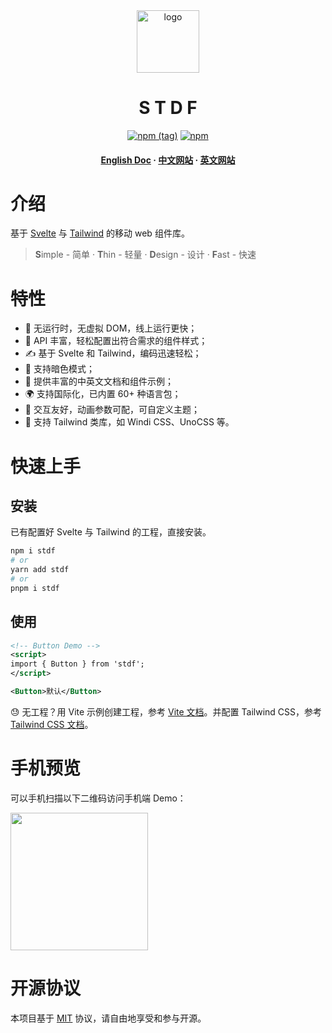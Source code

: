 <div align="center">

  <img src="https://stdf.design/assets/images/stdf_512px.png" alt="logo" width="100" height="auto" />
  <h1>S T D F</h1>

[![npm (tag)](https://img.shields.io/npm/v/stdf)](https://www.npmjs.com/package/stdf) [![npm](https://img.shields.io/npm/dw/stdf)](https://www.npmjs.com/package/stdf)

  <h4>
    <a href="https://github.com/dufu1991/stdf/blob/main/README_en.md" target="_blank">English Doc</a>
  <span> · </span>
    <a href="https://stdf.design?lang=zh_CN" target="_blank">中文网站</a>
  <span> · </span>
    <a href="https://stdf.design?lang=en_US" target="_blank">英文网站</a>
  </h4>
</div>

# 介绍

基于 [Svelte](https://svelte.dev) 与 [Tailwind](https://www.tailwindcss.com) 的移动 web 组件库。

> **S**imple - 简单 · **T**hin - 轻量 · **D**esign - 设计 · **F**ast - 快速

# 特性

-   🚀 无运行时，无虚拟 DOM，线上运行更快；
-   🧰 API 丰富，轻松配置出符合需求的组件样式；
-   ✍ 基于 Svelte 和 Tailwind，编码迅速轻松；
-   🍭 支持暗色模式；
-   📖 提供丰富的中英文文档和组件示例；
-   🌍 支持国际化，已内置 60+ 种语言包；
-   🫰 交互友好，动画参数可配，可自定义主题；
-   🤝 支持 Tailwind 类库，如 Windi CSS、UnoCSS 等。

# 快速上手

## 安装

已有配置好 Svelte 与 Tailwind 的工程，直接安装。

```bash
npm i stdf
# or
yarn add stdf
# or
pnpm i stdf
```

## 使用

```xml
<!-- Button Demo -->
<script>
import { Button } from 'stdf';
</script>

<Button>默认</Button>
```

😓 无工程？用 Vite 示例创建工程，参考 [Vite 文档](https://cn.vitejs.dev/guide/#scaffolding-your-first-vite-project)。并配置 Tailwind CSS，参考 [Tailwind CSS 文档](https://tailwindcss.com/docs/guides/vite)。

# 手机预览

可以手机扫描以下二维码访问手机端 Demo：

<img src="https://stdf.design/assets/qr/demo_qr.png" width="220" height="220" >

# 开源协议

本项目基于 [MIT](https://github.com/dufu1991/stdf/blob/main/LICENSE) 协议，请自由地享受和参与开源。
